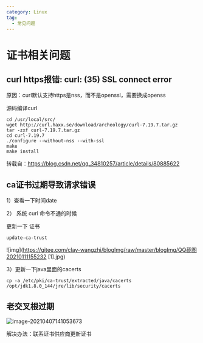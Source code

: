 ```yaml
---
category: Linux
tag:
  - 常见问题
---
```


# 证书相关问题

## curl https报错: curl: (35) SSL connect error

原因：curl默认支持https是nss，而不是openssl，需要换成openss

源码编译curl

```
cd /usr/local/src/
wget http://curl.haxx.se/download/archeology/curl-7.19.7.tar.gz
tar -zxf curl-7.19.7.tar.gz
cd curl-7.19.7
./configure --without-nss --with-ssl
make
make install
```

转载自：<https://blog.csdn.net/qq_34810257/article/details/80885622>

## ca证书过期导致请求错误

1）查看一下时间date

2） 系统 curl 命令不通的时候

更新一下 证书

```
update-ca-trust
```

 ![img](https://gitee.com/clay-wangzhi/blogImg/raw/master/blogImg/QQ截图20210111155232 [1].jpg)

3）更新一下java里面的cacerts

```
cp -a /etc/pki/ca-trust/extracted/java/cacerts /opt/jdk1.8.0_144/jre/lib/security/cacerts
```

## 老交叉根过期

![image-20210407141053673](https://gitee.com/clay-wangzhi/blogImg/raw/master/blogImg/image-20210407141053673.png)

解决办法：联系证书供应商更新证书